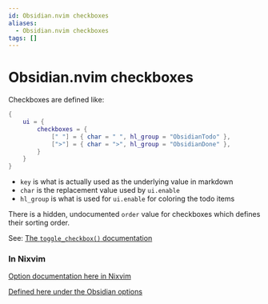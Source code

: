 ```yaml
---
id: Obsidian.nvim checkboxes
aliases:
  - Obsidian.nvim checkboxes
tags: []
---
```


# Obsidian.nvim checkboxes

Checkboxes are defined like:

```lua
{
    ui = {
        checkboxes = {
            [" "] = { char = " ", hl_group = "ObsidianTodo" },
            [">"] = { char = ">", hl_group = "ObsidianDone" },
        }
    }
}
```

- `key` is what is actually used as the underlying value in markdown
- `char` is the replacement value used by `ui.enable`
- `hl_group` is what is used for `ui.enable` for coloring the todo items

There is a hidden, undocumented `order` value for checkboxes which defines their sorting order.

See: [The `toggle_checkbox()` documentation](https://github.com/epwalsh/obsidian.nvim/blob/14e0427bef6c55da0d63f9a313fd9941be3a2479/lua/obsidian/commands/toggle_checkbox.lua#L4)

### In Nixvim

[Option documentation here in Nixvim](https://nix-community.github.io/nixvim/plugins/obsidian/settings/ui/checkboxes.html)

[Defined here under the Obsidian options](https://github.com/nix-community/nixvim/blob/main/plugins/by-name/obsidian/options.nix#L368)
